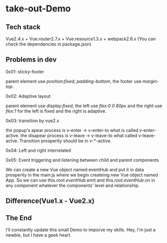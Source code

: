 # take-out-Demo

## Tech stack
Vue2.4.x + Vue.router2.7.x + Vue.resource1.3.x + webpack2.6.x (You can check the dependencies in package.json)

## Problems in dev
0x01: sticky-footer

parent element use *position:fixed; padding-bottom*, the footer use *margin-top*.

0x02: Adaptive layout

parent element use *display:fixed*, the left use *flex:0 0 80px* and the right use *flex:1* for the left is fixed and the right is adaptive.

0x03: transition by vue2.x

the popup's apear process is v-enter -> v-enter-to what is called v-enter-active. the disapear process is v-leave -> v-leave-to what called v-leave-actve. Transition prosperity should be in v-\*-active.

0x04: Left and right interrelated

0x05: Event triggering and listening between child and parent components

We can create a new Vue object named eventHub and put it in data prosperity in the main.js where we begin createing new Vue object named App. So we can use this.$root.eventHub.$emit and this.$root.eventHub.$on in any component whatever the components' level and relationship.

## Difference(Vue1.x - Vue2.x)


## The End
I'll constantly update this small Demo to imporve my skills. Hey, I'm just a newbie, but I have a geek heart.
